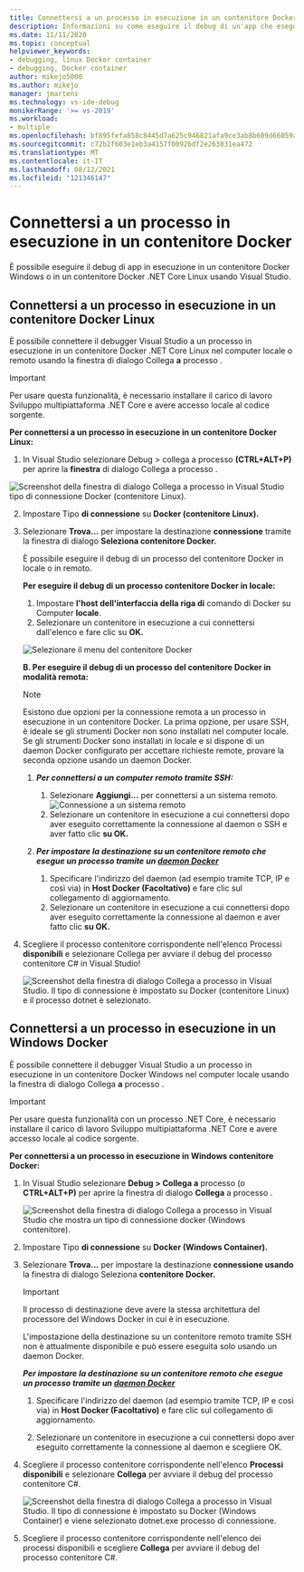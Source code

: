 ```yaml
---
title: Connettersi a un processo in esecuzione in un contenitore Docker
description: Informazioni su come eseguire il debug di un'app che esegue un contenitore Docker usando Visual Studio
ms.date: 11/11/2020
ms.topic: conceptual
helpviewer_keywords:
- debugging, linux Docker container
- debugging, Docker container
author: mikejo5000
ms.author: mikejo
manager: jmartens
ms.technology: vs-ide-debug
monikerRange: '>= vs-2019'
ms.workload:
- multiple
ms.openlocfilehash: bf895fefa858c8445d7a625c946821afa9ce3ab8b609d66059ad52149c97dda3
ms.sourcegitcommit: c72b2f603e1eb3a4157f00926df2e263831ea472
ms.translationtype: MT
ms.contentlocale: it-IT
ms.lasthandoff: 08/12/2021
ms.locfileid: "121346147"
---
```

# <a name="attach-to-a-process-running-on-a-docker-container"></a>Connettersi a un processo in esecuzione in un contenitore Docker 

È possibile eseguire il debug di app in esecuzione in un contenitore Docker Windows o in un contenitore Docker .NET Core Linux usando Visual Studio.

## <a name="attach-to-a-process-running-on-a-linux-docker-container"></a>Connettersi a un processo in esecuzione in un contenitore Docker Linux

È possibile connettere il debugger Visual Studio a un processo in esecuzione in un contenitore Docker .NET Core Linux nel computer locale o remoto usando la finestra di dialogo Collega **a** processo .

> [!IMPORTANT]
> Per usare questa funzionalità, è necessario installare il carico di lavoro Sviluppo multipiattaforma .NET Core e avere accesso locale al codice sorgente.

**Per connettersi a un processo in esecuzione in un contenitore Docker Linux:**

1. In Visual Studio selezionare Debug > collega a processo **(CTRL+ALT+P)** per aprire la **finestra** di dialogo Collega a processo .

![Screenshot della finestra di dialogo Collega a processo in Visual Studio tipo di connessione Docker (contenitore Linux).](../debugger/media/attach-process-menu.png "Attach_To_Process_Menu")

2. Impostare Tipo **di connessione** su **Docker (contenitore Linux).**
3. Selezionare **Trova...** per impostare la destinazione **connessione** tramite la finestra di dialogo **Seleziona contenitore Docker.**

    È possibile eseguire il debug di un processo del contenitore Docker in locale o in remoto.

    **Per eseguire il debug di un processo contenitore Docker in locale:**
    1. Impostare **l'host dell'interfaccia della riga di** comando di Docker su Computer **locale**.
    1. Selezionare un contenitore in esecuzione a cui connettersi dall'elenco e fare clic su **OK.**

    ![Selezionare il menu del contenitore Docker](../debugger/media/select-docker-container.png "Select_Docker_Container_Menu")

    **B. Per eseguire il debug di un processo del contenitore Docker in modalità remota:**

    > [!NOTE]
    > Esistono due opzioni per la connessione remota a un processo in esecuzione in un contenitore Docker. La prima opzione, per usare SSH, è ideale se gli strumenti Docker non sono installati nel computer locale.  Se gli strumenti Docker sono installati in locale e si dispone di un daemon Docker configurato per accettare richieste remote, provare la seconda opzione usando un daemon Docker.

    1. ***Per connettersi a un computer remoto tramite SSH:***
        1. Selezionare **Aggiungi...** per connettersi a un sistema remoto.<br/>
        ![Connessione a un sistema remoto](../debugger/media/connect-remote-system.png "Connessione a un sistema remoto")
        1. Selezionare un contenitore in esecuzione a cui connettersi dopo aver eseguito correttamente la connessione al daemon o SSH e aver fatto clic **su OK.**

    1. ***Per impostare la destinazione su un contenitore remoto che esegue un processo tramite un [daemon Docker](https://docs.docker.com/engine/reference/commandline/dockerd/)***
        1. Specificare l'indirizzo del daemon (ad esempio tramite TCP, IP e così via) in **Host Docker (Facoltativo)** e fare clic sul collegamento di aggiornamento.
        1. Selezionare un contenitore in esecuzione a cui connettersi dopo aver eseguito correttamente la connessione al daemon e aver fatto clic **su OK.**

4. Scegliere il processo contenitore corrispondente nell'elenco  Processi **disponibili** e selezionare Collega per avviare il debug del processo contenitore C# in Visual Studio!

    ![Screenshot della finestra di dialogo Collega a processo in Visual Studio. Il tipo di connessione è impostato su Docker (contenitore Linux) e il processo dotnet è selezionato.](../debugger/media/docker-attach-complete.png "Menu Di collegamento Docker Linux completato")

## <a name="attach-to-a-process-running-on-a-windows-docker-container"></a>Connettersi a un processo in esecuzione in un Windows Docker

È possibile connettere il debugger Visual Studio a un processo in esecuzione in un contenitore Docker Windows nel computer locale usando la finestra di dialogo Collega **a** processo .

> [!IMPORTANT]
> Per usare questa funzionalità con un processo .NET Core, è necessario installare il carico di lavoro Sviluppo multipiattaforma .NET Core e avere accesso locale al codice sorgente.

**Per connettersi a un processo in esecuzione in Windows contenitore Docker:**

1. In Visual Studio selezionare **Debug > Collega a** processo (o **CTRL+ALT+P)** per aprire la finestra di dialogo **Collega** a processo .

   ![Screenshot della finestra di dialogo Collega a processo in Visual Studio che mostra un tipo di connessione docker (Windows contenitore).](../debugger/media/attach-process-menu-docker-windows.png "Attach_To_Process_Menu")

2. Impostare Tipo **di connessione** su **Docker (Windows Container).**
3. Selezionare **Trova...** per impostare la destinazione **connessione usando** la finestra di dialogo Seleziona **contenitore Docker.**

    > [!IMPORTANT]
    > Il processo di destinazione deve avere la stessa architettura del processore del Windows Docker in cui è in esecuzione.

   L'impostazione della destinazione su un contenitore remoto tramite SSH non è attualmente disponibile e può essere eseguita solo usando un daemon Docker.

    ***Per impostare la destinazione su un contenitore remoto che esegue un processo tramite un [daemon Docker](https://docs.docker.com/engine/reference/commandline/dockerd/)***
    1. Specificare l'indirizzo del daemon (ad esempio tramite TCP, IP e così via) in **Host Docker (Facoltativo)** e fare clic sul collegamento di aggiornamento.

    1. Selezionare un contenitore in esecuzione a cui connettersi dopo aver eseguito correttamente la connessione al daemon e scegliere OK.

4. Scegliere il processo contenitore corrispondente nell'elenco **Processi disponibili** e selezionare **Collega** per avviare il debug del processo contenitore C#.

    ![Screenshot della finestra di dialogo Collega a processo in Visual Studio. Il tipo di connessione è impostato su Docker (Windows Container) e viene selezionato dotnet.exe processo di connessione.](../debugger/media/docker-attach-complete-windows.png "Completata Windows menu Docker Attach")

5. Scegliere il processo contenitore corrispondente nell'elenco dei processi disponibili e scegliere **Collega** per avviare il debug del processo contenitore C#.